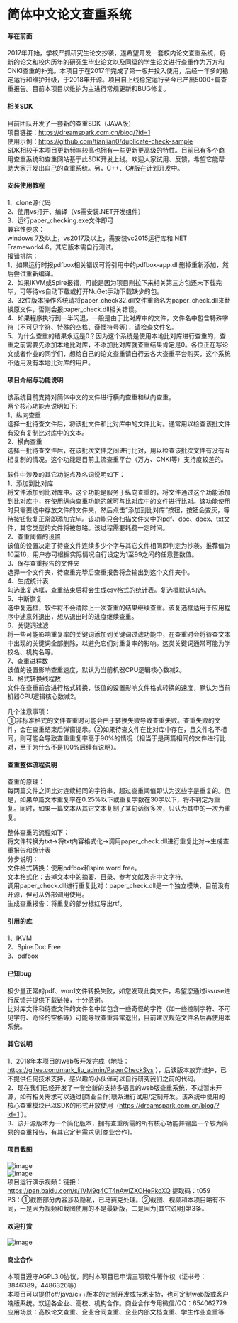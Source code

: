 ﻿# 简体中文论文查重系统

#### 写在前面
2017年开始，学校严抓研究生论文抄袭，遂希望开发一套校内论文查重系统，将新的论文和校内历年的研究生毕业论文以及同级的学生论文进行查重作为万方和CNKI查重的补充。本项目于在2017年完成了第一版并投入使用，后经一年多的稳定运行和维护升级，于2018年开源。项目自上线稳定运行至今已产出5000+篇查重报告。目前本项目以维护为主进行常规更新和BUG修复。  

#### 相关SDK
目前团队开发了一套新的查重SDK（JAVA版）  
项目链接：https://dreamspark.com.cn/blog/?id=1  
使用示例：https://github.com/tianlian0/duplicate-check-sample  
SDK相较于本项目更新频率较高也拥有一些更新更高级的特性。目前已有多个商用查重系统和查重网站基于此SDK开发上线。欢迎大家试用、反馈，希望它能帮助大家开发出自己的查重系统。另，C++、C#版在计划开发中。  

#### 安装使用教程
1、clone源代码  
2、使用vs打开、编译（vs需安装.NET开发组件）  
3、运行paper_checking.exe文件即可  
兼容性要求：  
windows 7及以上，vs2017及以上，需安装vc2015运行库和.NET Framework4.6。其它版本需自行测试。  
报错排除：  
1、如果运行时报pdfbox相关错误可将引用中的pdfbox-app.dll删掉重新添加，然后尝试重新编译。  
2、如果IKVM或Spire报错，可能是因为项目刚拉下来相关第三方包还未下载完毕，可等待vs自动下载或打开NuGet手动下载缺少的包。  
3、32位版本操作系统请将paper_check32.dll文件重命名为paper_check.dll来替换原文件，否则会报paper_check.dll相关错误。  
4、如果程序执行到一半闪退，一般是由于比对库中的文件，文件名中包含特殊字符（不可见字符、特殊的空格、奇怪符号等），请检查文件名。  
5、为什么查重的结果永远是0？因为这个系统是使用本地比对库进行查重的，查重之前需要先添加本地比对库，不添加比对库就查重结果肯定是0。各位正在写论文或者作业的同学们，想给自己的论文查重请自行去各大查重平台购买，这个系统不适用没有本地比对库的用户。  

#### 项目介绍与功能说明
该系统目前支持对简体中文的文件进行横向查重和纵向查重。  
两个核心功能点说明如下:  
1、纵向查重  
选择一批待查文件后，将该批文件和比对库中的文件比对。通常用以检查该批文件有没有复制比对库中的文本。  
2、横向查重  
选择一批待查文件后，在该批次文件之间进行比对，用以检查该批次文件有没有互相复制的情况。这个功能是目前主流查重平台（万方、CNKI等）支持度较差的。  

软件中涉及的其它功能点及名词说明如下：  
1、添加到比对库  
将文件添加到比对库中。这个功能是服务于纵向查重的，将文件通过这个功能添加到比对库中，在使用纵向查重功能的就可与比对库中的文件进行比对。该功能使用时只需要选中存放文件的文件夹，然后点击“添加到比对库”按钮，按钮会变灰，等待按钮恢复正常即添加完毕。该功能只会扫描文件夹中的pdf、doc、docx、txt文件，其它类型的文件将被忽略。该过程需要耗费一定时间。  
2、查重阈值的设置  
该值的设置决定了待查文件连续多少个字与其它文件相同即判定为抄袭。推荐值为10至16，用户亦可根据实际情况自行设定为1至99之间的任意整数值。  
3、保存查重报告的文件夹  
选择一个文件夹，待查重完毕后查重报告将会输出到这个文件夹中。  
4、生成统计表  
勾选此复选框，查重结束后将会生成csv格式的统计表。复选框默认勾选。  
5、中断恢复  
选中复选框，软件将不会清除上一次查重的结果继续查重。该复选框适用于应用程序中途意外退出，想从退出时的进度继续查重。  
6、关键词过滤  
将一些可能影响重复率的关键词添加到关键词过滤功能中，在查重时会将待查文本中出现的关键词全部删除，以避免它们对重复率的影响。这类关键词通常可能为学校名、机构名等。  
7、查重进程数  
该值的设置影响查重速度，默认为当前机器CPU逻辑核心数减2。  
8、格式转换线程数  
文件在查重前会进行格式转换，该值的设置影响文件格式转换的速度，默认为当前机器CPU逻辑核心数减2。  

几个注意事项：  
①非标准格式的文件查重时可能会由于转换失败导致查重失败。查重失败的文件，会在查重结束后弹窗提示。②如果待查文件在比对库中存在，且文件名不相同，则可能会导致查重重复率高于90%的情况（相当于是两篇相同的文件进行比对，至于为什么不是100%后续有说明）。  

#### 查重整体流程说明
查重的原理：  
每两篇文件之间比对连续相同的字符串，超过查重阈值即认为这些字是重复的。但是，如果单篇文本重复率在0.25%以下或重复字数在30字以下，将不判定为重复。同时，如果一篇文本从其它文本复制了某句话很多次，只认为其中的一次为重复。  

整体查重的流程如下：  
将文件转换为txt->将txt内容格式化->调用paper_check.dll进行重复比对->生成查重报告和统计表  
分步说明：  
文件格式转换：使用pdfbox和spire word free。  
文本格式化：去掉文本中的摘要、目录、参考文献及非中文字符。  
调用paper_check.dll进行重复比对：paper_check.dll是一个独立模块，目前没有开源，但可从外部调用使用。  
生成查重报告：将重复的部分标红导出rtf。  

#### 引用的库
1、IKVM  
2、Spire.Doc Free  
3、pdfbox  

#### 已知bug
极少量正常的pdf、word文件转换失败，如您发现此类文件，希望您通过issuse进行反馈并提供下载链接，十分感谢。  
比对库文件和待查文件的文件名中如包含一些奇怪的字符（如一些控制字符、不可见字符、奇怪的空格等）可能导致查重异常退出，目前建议规范文件名后再使用本系统。  

#### 其它说明
1、2018年本项目的web版开发完成（地址：https://gitee.com/mark_liu_admin/PaperCheckSys ），后该版本放弃维护，已不提供任何技术支持，感兴趣的小伙伴可以自行研究我们之前的代码。  
2、现在我们已经开发了一套全新的支持多语言的web版查重系统，不过暂未开源，如有相关需求可以通过[商业合作]联系进行试用/定制开发。该系统中使用的核心查重模块已以SDK的形式开放使用（https://dreamspark.com.cn/blog/?id=1 ）。  
3、该开源版本为一个简化版本，拥有查重所需的所有核心功能并输出一个较为简易的查重报告，有其它定制需求见[商业合作]。  

#### 项目截图
![image](https://github.com/tianlian0/paper_checking_system/blob/master/images/pic1.png)  
![image](https://github.com/tianlian0/paper_checking_system/blob/master/images/pic2.png)  
项目运行演示视频：链接：https://pan.baidu.com/s/1VM9g4CT4nAwlZXOHePkoXQ 提取码：t059  
PS：①截图部分内容涉及隐私，已马赛克处理。②截图、视频和本项目略有不同，一是因为视频和截图使用的不是最新版，二是因为[其它说明]第3条。  

#### 欢迎打赏
![image](https://github.com/tianlian0/paper_checking_system/blob/master/images/shang.png)  

#### 商业合作
本项目遵守AGPL3.0协议，同时本项目已申请三项软件著作权（证书号：3846389，4486326等）  
本项目可以提供c#/java/c++版本的定制开发或技术支持，也可定制web版或客户端版系统。欢迎各企业、高校、机构合作。商业合作专用微信/QQ：654062779  
应用场景：高校论文查重、企业合同查重、企业内部文档查重、学生作业查重等  